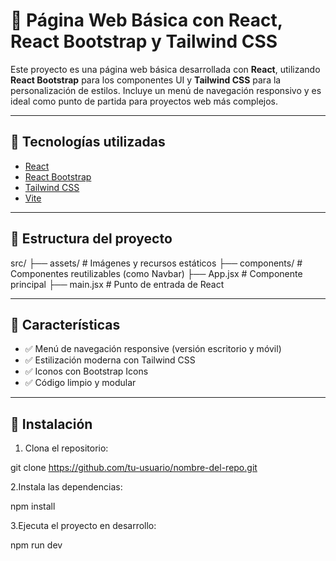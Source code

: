 # 🧪 Página Web Básica con React, React Bootstrap y Tailwind CSS

Este proyecto es una página web básica desarrollada con **React**, utilizando **React Bootstrap** para los componentes UI y **Tailwind CSS** para la personalización de estilos. Incluye un menú de navegación responsivo y es ideal como punto de partida para proyectos web más complejos.

---

## 🚀 Tecnologías utilizadas

- [React](https://reactjs.org/)
- [React Bootstrap](https://react-bootstrap.github.io/)
- [Tailwind CSS](https://tailwindcss.com/)
- [Vite](https://vitejs.dev/) 

---

## 📁 Estructura del proyecto

src/
├── assets/ # Imágenes y recursos estáticos
├── components/ # Componentes reutilizables (como Navbar)
├── App.jsx # Componente principal
├── main.jsx # Punto de entrada de React

---

## 🧩 Características

- ✅ Menú de navegación responsive (versión escritorio y móvil)
- ✅ Estilización moderna con Tailwind CSS
- ✅ Iconos con Bootstrap Icons
- ✅ Código limpio y modular

---

## 🔧 Instalación

1. Clona el repositorio:

git clone https://github.com/tu-usuario/nombre-del-repo.git

2.Instala las dependencias:

npm install

3.Ejecuta el proyecto en desarrollo:

npm run dev
